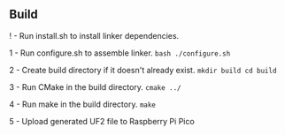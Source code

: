 ## Build

! - Run install.sh to install linker dependencies.

1 - Run configure.sh to assemble linker.
    ```
    bash ./configure.sh
    ```

2 - Create build directory if it doesn't already exist.
    ```
    mkdir build
    cd build
    ```

3 - Run CMake in the build directory.
    ```
        cmake ../
    ```

4 - Run make in the build directory.
    ```
        make
    ```

5 - Upload generated UF2 file to Raspberry Pi Pico